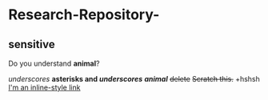 # Research-Repository-
## sensitive
Do you understand **animal**? 

_underscores_
**asterisks and _underscores_**
**_animal_**
~~delete~~
~~Scratch this.~~
+hshsh
[I'm an inline-style link](https://www.google.com)

